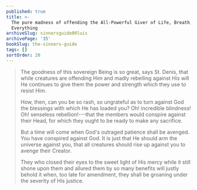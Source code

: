 ```yaml
---
published: true
title: >-
  The pure madness of offending the All-Powerful Giver of Life, Breath, and
  Everything
archiveSlug: sinnersguide00luis
archivePage: '35'
bookSlug: the-sinners-guide
tags: []
sortOrder: 20
---
```


> The goodness of this sovereign Being is so great, says St. Denis, that while creatures are offending Him and madly rebelling against His will He continues to give them the power and strength which they use to resist Him.
>
> How, then, can you be so rash, so ungrateful as to turn against God the blessings with which He has loaded you? Oh! incredible blindness! Oh! senseless rebellion!---that the members would conspire against their Head, for which they ought to be ready to make any sacrifice.
>
> But a time will come when God's outraged patience shall be avenged. You have conspired against God. It is just that He should arm the universe against you, that all creatures should rise up against you to avenge their Creator.
>
> They who closed their eyes to the sweet light of His mercy while it still shone upon them and allured them by so many benefits will justly behold it when, too late for amendment, they shall be groaning under the severity of His justice.
